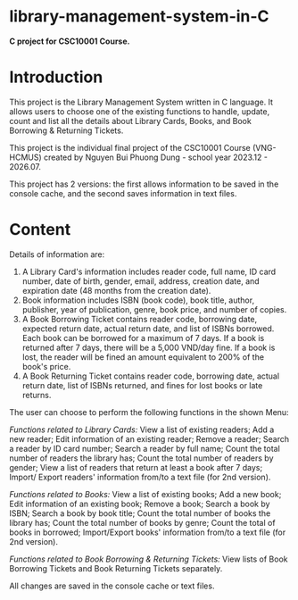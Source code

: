 # library-management-system-in-C
**C project for CSC10001 Course.**

# Introduction
This project is the Library Management System written in C language. It allows users to choose one of the existing functions to handle, update, count and list all the details about Library Cards, Books, and Book Borrowing & Returning Tickets.

This project is the individual final project of the CSC10001 Course (VNG-HCMUS) created by Nguyen Bui Phuong Dung - school year 2023.12 - 2026.07. 

This project has 2 versions: the first allows information to be saved in the console cache, and the second saves information in text files.

# Content
Details of information are:
1. A Library Card's information includes reader code, full name, ID card number, date of birth, gender, email, address, creation date, and expiration date (48 months from the creation date).
2. Book information includes ISBN (book code), book title, author, publisher, year of publication, genre, book price, and number of copies.
3. A Book Borrowing Ticket contains reader code, borrowing date, expected return date, actual return date, and list of ISBNs borrowed. Each book can be borrowed for a maximum of 7 days. If a book is returned after 7 days, there will be a 5,000 VND/day fine. If a book is lost, the reader will be fined an amount equivalent to 200% of the book's price. 
4. A Book Returning Ticket contains reader code, borrowing date, actual return date, list of ISBNs returned, and fines for lost books or late returns.

The user can choose to perform the following functions in the shown Menu:

_Functions related to Library Cards:_
View a list of existing readers; Add a new reader; Edit information of an existing reader; Remove a reader; Search a reader by ID card number; Search a reader by full name; Count the total number of readers the library has; Count the total number of readers by gender; View a list of readers that return at least a book after 7 days; Import/ Export readers' information from/to a text file (for 2nd version).

_Functions related to Books:_
View a list of existing books; Add a new book; Edit information of an existing book; Remove a book; Search a book by ISBN; Search a book by book title; Count the total number of books the library has; Count the total number of books by genre; Count the total of books in borrowed; Import/Export books' information from/to a text file (for 2nd version).

_Functions related to Book Borrowing & Returning Tickets:_
View lists of Book Borrowing Tickets and Book Returning Tickets separately.

All changes are saved in the console cache or text files.
